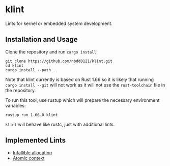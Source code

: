 klint
=====

Lints for kernel or embedded system development.

## Installation and Usage

Clone the repository and run `cargo install`:
```console
git clone https://github.com/nbdd0121/klint.git
cd klint
cargo install --path .
```

Note that klint currently is based on Rust 1.66 so it is likely that running `cargo install --git` will not work as it will not use the `rust-toolchain` file in the repository.

To run this tool, use rustup which will prepare the necessary environment variables:
```
rustup run 1.66.0 klint
```

`klint` will behave like rustc, just with additional lints.

## Implemented Lints

* [Infallible allocation](doc/infallible_allocation.md)
* [Atomic context](doc/atomic_context.md)
